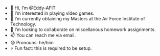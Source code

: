 - 👋 Hi, I’m @Eddy-AFIT
- 👀 I’m interested in playing video games.
- 🌱 I’m currently obtaining my Masters at the Air Force Institute of Technology.
- 💞️ I’m looking to collaborate on miscellanous homework assignments.
- 📫 You can reach me via email.
- 😄 Pronouns: he/him
- ⚡ Fun fact: this is required to be setup.

<!---
Eddy-AFIT/Eddy-AFIT is a ✨ special ✨ repository because its `README.md` (this file) appears on your GitHub profile.
You can click the Preview link to take a look at your changes.
--->
